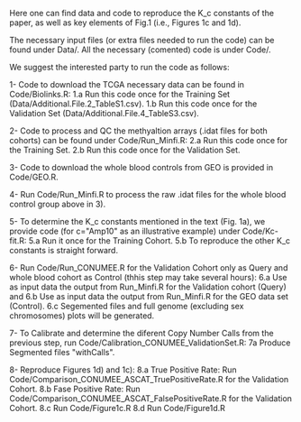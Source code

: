 Here one can find data and code to reproduce the K_c constants of the paper, as well as key elements of Fig.1 (i.e., Figures 1c and 1d).

The necessary input files (or extra files needed to run the code) can be found under Data/. All the necessary (comented) code is under Code/.

We suggest the interested party to run the code as follows:

1- Code to download the TCGA necessary data can be found in Code/Biolinks.R:
	1.a Run this code once for the Training Set (Data/Additional.File.2_TableS1.csv). 
	1.b Run this code once for the Validation Set (Data/Additional.File.4_TableS3.csv).

2- Code to process and QC the methyaltion arrays (.idat files for both cohorts) can be found under Code/Run_Minfi.R:
	2.a Run this code once for the Training Set.
	2.b Run this code once for the Validation Set.

3- Code to download the whole blood controls from GEO is provided in Code/GEO.R.

4- Run Code/Run_Minfi.R to process the raw .idat files for the whole blood control group above in 3).

5- To determine the K_c constants mentioned in the text (Fig. 1a), we provide code (for c="Amp10" as an illustrative example) under Code/Kc-fit.R:
	5.a Run it once for the Training Cohort.
	5.b To reproduce the other K_c constants is straight forward.

6- Run Code/Run_CONUMEE.R for the Validation Cohort only as Query and whole blood cohort as Control (thhis step may take several hours):
	6.a Use as input data the output from Run_Minfi.R for the Validation cohort (Query) and 
	6.b Use as input data the output from Run_Minfi.R for the GEO data set (Control).
	6.c Segemented files and full genome (excluding sex chromosomes) plots will be generated.

7- To Calibrate and determine the diferent Copy Number Calls from the previous step, run Code/Calibration_CONUMEE_ValidationSet.R:
	7a Produce Segmented files "withCalls".

8- Reproduce Figures 1d) and 1c):
	8.a True Positive Rate: Run Code/Comparison_CONUMEE_ASCAT_TruePositiveRate.R for the Validation Cohort.
	8.b Fase Positive Rate: Run Code/Comparison_CONUMEE_ASCAT_FalsePositiveRate.R for the Validation Cohort.
	8.c Run Code/Figure1c.R
	8.d Run Code/Figure1d.R 
